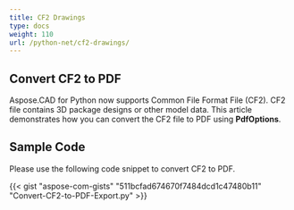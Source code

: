 ```yaml
---
title: CF2 Drawings
type: docs
weight: 110
url: /python-net/cf2-drawings/
---
```


## **Convert CF2 to PDF**

Aspose.CAD for Python now supports Common File Format File (CF2). CF2 file contains 3D package designs or other model data. This article demonstrates how you can convert the CF2 file to PDF using **PdfOptions**.

## Sample Code

Please use the following code snippet to convert CF2 to PDF.

{{< gist "aspose-com-gists" "511bcfad674670f7484dcd1c47480b11" "Convert-CF2-to-PDF-Export.py" >}}

